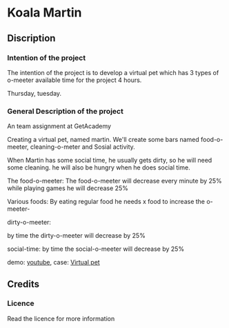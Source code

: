 #   Koala Martin

##  Discription

### Intention of the project

The intention of the project is to develop a virtual pet which has 3 types of o-meeter
available time for the project 4 hours.

Thursday, tuesday.
### General Description of the project

An team assignment at GetAcademy

Creating a virtual pet, named martin. 
We'll create some bars named food-o-meeter, cleaning-o-meter and Sosial activity.

When Martin has some social time, he usually gets dirty, so he will need some cleaning. he will also be hungry when he does social time.

The food-o-meeter:
The food-o-meeter will decrease every minute by 25%
while playing games he will decrease 25%

Various foods: 
By eating regular food he needs x food to increase the o-meeter-

dirty-o-meeter:

by time the dirty-o-meeter will decrease by 25%

social-time:
by time the social-o-meeter will decrease by 25%


demo: [youtube](), case: [Virtual pet](https://www.notion.so/c593f2053169460d83425e5b2a430443?v=57ccf6a844eb41e9a38b4cb8c1097264&pvs=4)

## Credits


### Licence

Read the licence for more information